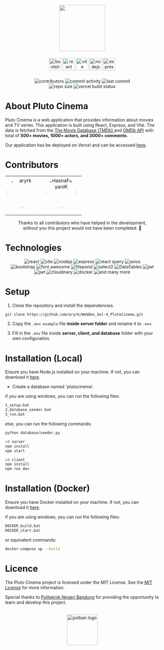 <div align="center">
  <img height="150" src="https://raw.githubusercontent.com/aryrk/WebDev_kel-4_PlutoCinema/refs/heads/main/view/public/images/logo.png"  />
</div>

###

<div align="center">
<img src="https://getbootstrap.com/docs/5.3/assets/brand/bootstrap-logo-shadow.png" height="40" alt="bootstrap logo"  />
  <img src="https://cdn.jsdelivr.net/gh/devicons/devicon/icons/react/react-original.svg" height="40" alt="react logo"  />
  <img src="https://skillicons.dev/icons?i=vite" height="40" alt="vite logo"  />
    <img src="https://cdn.jsdelivr.net/gh/devicons/devicon/icons/nodejs/nodejs-original.svg" height="40" alt="nodejs logo"  />
  <img src="https://skillicons.dev/icons?i=express" height="40" alt="express logo"  />
</div>

###

<div align="center">
  <img src="https://img.shields.io/github/contributors/aryrk/WebDev_kel-4_PlutoCinema?color=red" alt="contributors" />
    <img src="https://img.shields.io/github/commit-activity/m/aryrk/WebDev_kel-4_PlutoCinema?color=blue" alt="commit activity" />
    <img src="https://img.shields.io/github/last-commit/aryrk/WebDev_kel-4_PlutoCinema?color=yellow" alt="last commit" />
    <br>
    <img src="https://img.shields.io/github/repo-size/aryrk/WebDev_kel-4_PlutoCinema?color=green" alt="repo size" />
    <img src="https://img.shields.io/github/deployments/aryrk/WebDev_kel-4_PlutoCinema/Production?color=blue" alt="vercel build status" />
</div>

###

<h1>About Pluto Cinema</h1>
<p>Pluto Cinema is a web application that provides information about movies and TV series. This application is built using React, Express, and Vite. The data is fetched from the <a href="https://www.themoviedb.org/">The Movie Database (TMDb) </a> and <a href="https://www.omdbapi.com/">OMDb API</a> with total of <strong>500+ movies, 1000+ actors, and 3000+ comments</strong>.
</p>
<p>
Our application has be deployed on Vercel and can be accessed <a href="https://web-dev-kel-4-pluto-cinema-client.vercel.app">here</a>.
</p>



<h1>Contributors</h1>
<!-- image round -->
<div align="center">
  <!-- table border 0 -->
    <table border="0">
        <tr>
        <td align="center">
            <a href="https://github.com/aryrk">
                <img src="https://avatars.githubusercontent.com/u/74758565?v=4" width="100" alt="aryrk" style="border-radius: 50%" />
            </a>
            <br>
            <a href="https://github.com/aryrk" style="color:white;">aryrk</a>
        </td>
        <td align="center">
            <a href="https://github.com/HasnaFitriyaniK">
                <img src="https://avatars.githubusercontent.com/u/75944739?v=4" width="100" alt="HasnaFitriyaniK" style="border-radius: 50%" />
            </a>
            <br>
            <a href="https://github.com/HasnaFitriyaniK" style="color:white;">HasnaFitriyaniK</a>
        </td>
        </tr>
        </table>
    Thanks to all contributors who have helped in the development,<br> without you this project would not have been completed. 💖
</div>

<h1>Technologies</h1>
<div align="center">
  <img src="https://img.shields.io/badge/React-61DAFB?style=for-the-badge&logo=react&logoColor=white" alt="react" />
  <img src="https://img.shields.io/badge/Vite-646CFF?style=for-the-badge&logo=vite&logoColor=white" alt="vite" />
    <img src="https://img.shields.io/badge/Node.js-339933?style=for-the-badge&logo=node.js&logoColor=white" alt="nodejs" />
    <img src="https://img.shields.io/badge/Express-000000?style=for-the-badge&logo=express&logoColor=white" alt="express" />
    <img src="https://img.shields.io/badge/React%20Query-000000?style=for-the-badge&logo=react-query&logoColor=white" alt="react query" />
    <img src="https://img.shields.io/badge/Axios-000000?style=for-the-badge&logo=axios&logoColor=white" alt="axios" />
    <br>
    <img src="https://img.shields.io/badge/Bootstrap-7952B3?style=for-the-badge&logo=bootstrap&logoColor=white" alt="bootstrap" />
    <img src="https://img.shields.io/badge/Font%20Awesome-339AF0?style=for-the-badge&logo=font-awesome&logoColor=white" alt="font awesome" />
    <img src="https://img.shields.io/badge/FilePond-14d6ea?style=for-the-badge&logo=filepond&logoColor=white" alt="filepond" />
    <img src="https://img.shields.io/badge/select2-ff0000?style=for-the-badge&logo=filepond&logoColor=white" alt="select2" />
    <img src="https://img.shields.io/badge/DataTables-2867b6?style=for-the-badge&logo=filepond&logoColor=white" alt="DataTables" />
    <img src="https://img.shields.io/badge/JWT-000000?style=for-the-badge&logo=JSON Web Tokens&logoColor=white" alt="jwt" />
    <img src="https://img.shields.io/badge/Nodemailer-22b573?style=for-the-badge" alt="jwt" />
    <img src="https://img.shields.io/badge/Cloudinary-3333ff?style=for-the-badge&logo=cloudinary&logoColor=white" alt="cloudinary" />
    <img src="https://img.shields.io/badge/Docker-2496ED?style=for-the-badge&logo=docker&logoColor=white" alt="docker" />
    <img src="https://img.shields.io/badge/and%20many%20more-000000?style=for-the-badge" alt="and many more" />
</div>

<h1>Setup</h1>

1. Clone the repository and install the dependencies.

```bash
git clone https://github.com/aryrk/WebDev_kel-4_PlutoCinema.git
```
2. Copy the `.env.example` file <b>inside server folder</b> and rename it to `.env`.

3. Fill in the `.env` file inside <b>server, client, and database</b> folder with your own configuration.

<h1>Installation (Local)</h1>
Ensure you have Node.js installed on your machine. If not, you can download it <a href="https://nodejs.org/en/download/">here</a>.

- Create a database named 'plutocinema'.



if you are using windows, you can run the following files:

```bash
1_setup.bat
2_database_seeder.bat
3_run.bat
```

else, you can run the following commands:

```bash
python database/seeder.py
```

```bash
cd server
npm install
npm start
```

```bash
cd client
npm install
npm run dev
```

<h1>Installation (Docker)</h1>
  
  Ensure you have Docker installed on your machine. If not, you can download it <a href="https://www.docker.com/products/docker-desktop">here</a>.
  
if you are using windows, you can run the following files:
```bash
DOCKER_build.bat
DOCKER_start.bat
```

or equivalent commands:

```bash
docker-compose up --build
```


<h1>Licence</h1>
<p>The Pluto Cinema project is licensed under the MIT License. See the <a href="https://opensource.org/license/MIT">MIT License</a> for more information.</p>


<p>Special thanks to <a href="https://www.polban.ac.id/">Politeknik Negeri Bandung</a> for providing the opportunity to learn and develop this project.</p>

<br>

<div align="center">
  <img src="https://www.polban.ac.id/wp-content/uploads/2021/11/MASTER-LOGO-POLBAN-SMALL-1.png" height="100" alt="polban logo"  />
</div>
